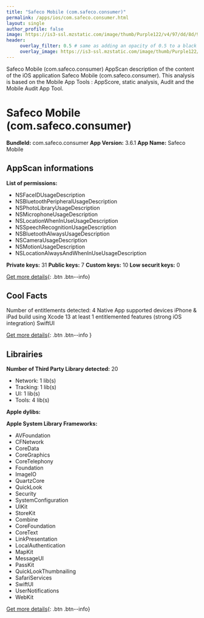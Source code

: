 ```yaml
---
title: "Safeco Mobile (com.safeco.consumer)"
permalink: /apps/ios/com.safeco.consumer.html
layout: single
author_profile: false
image: https://is3-ssl.mzstatic.com/image/thumb/Purple122/v4/97/dd/8d/97dd8d3c-6f77-91de-7da9-2727f6e85a9c/AppIcon-1x_U007emarketing-0-7-0-sRGB-85-220.png/512x512bb.jpg
header: 
     overlay_filter: 0.5 # same as adding an opacity of 0.5 to a black background
     overlay_image: https://is3-ssl.mzstatic.com/image/thumb/Purple122/v4/97/dd/8d/97dd8d3c-6f77-91de-7da9-2727f6e85a9c/AppIcon-1x_U007emarketing-0-7-0-sRGB-85-220.png/512x512bb.jpg
---
```

Safeco Mobile (com.safeco.consumer) AppScan description of the content of the iOS application Safeco Mobile (com.safeco.consumer). This analysis is based on the Mobile App Tools : AppScore, static analysis, Audit and the Mobile Audit App Tool.

# Safeco Mobile (com.safeco.consumer)

**BundleId:** com.safeco.consumer
**App Version:** 3.6.1
**App Name:** Safeco Mobile


## AppScan informations 

**List of permissions:** 
- NSFaceIDUsageDescription
- NSBluetoothPeripheralUsageDescription
- NSPhotoLibraryUsageDescription
- NSMicrophoneUsageDescription
- NSLocationWhenInUseUsageDescription
- NSSpeechRecognitionUsageDescription
- NSBluetoothAlwaysUsageDescription
- NSCameraUsageDescription
- NSMotionUsageDescription
- NSLocationAlwaysAndWhenInUseUsageDescription
  
  
**Private keys:** 31
**Public keys:** 7
**Custom keys:** 10
**Low securit keys:** 0
  
[Get more details](/pricing.html){: .btn .btn--info}

## Cool Facts

Number of entitlements detected: 4
Native App
supported devices iPhone & iPad
build using Xcode 13
at least 1 entitlemented features (strong iOS integration)
SwiftUI
  
[Get more details](/pricing.html){: .btn .btn--info }

## Librairies 
**Number of Third Party Library detected:** 20
- Network: 1 lib(s)
- Tracking: 1 lib(s)
- UI: 1 lib(s)
- Tools: 4 lib(s)


**Apple dylibs:**


**Apple System Library Frameworks:**
- AVFoundation
- CFNetwork
- CoreData
- CoreGraphics
- CoreTelephony
- Foundation
- ImageIO
- QuartzCore
- QuickLook
- Security
- SystemConfiguration
- UIKit
- StoreKit
- Combine
- CoreFoundation
- CoreText
- LinkPresentation
- LocalAuthentication
- MapKit
- MessageUI
- PassKit
- QuickLookThumbnailing
- SafariServices
- SwiftUI
- UserNotifications
- WebKit


  
[Get more details](/pricing.html){: .btn .btn--info}

